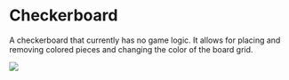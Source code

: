 # Checkerboard
A checkerboard that currently has no game logic. It allows for placing and removing colored pieces and changing the color of the board grid.

<img src="http://web.uvic.ca/~andrewyung/images/extra/checkerboard.gif" />
